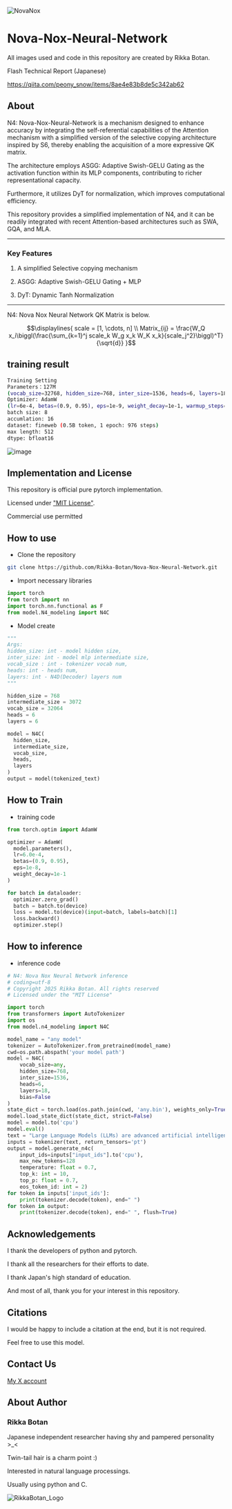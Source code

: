 
![NovaNox](https://github.com/user-attachments/assets/f4b26c51-1bdc-4d00-81a9-5db299563b50)

# Nova-Nox-Neural-Network

All images used and code in this repository are created by Rikka Botan.

Flash Technical Report (Japanese)

https://qiita.com/peony_snow/items/8ae4e83b8de5c342ab62

## About

N4: Nova-Nox-Neural-Network is a mechanism designed to enhance accuracy by integrating the self-referential capabilities of the Attention mechanism with a simplified version of the selective copying architecture inspired by S6, thereby enabling the acquisition of a more expressive QK matrix. 

The architecture employs ASGG: Adaptive Swish-GELU Gating as the activation function within its MLP components, contributing to richer representational capacity. 

Furthermore, it utilizes DyT for normalization, which improves computational efficiency. 

This repository provides a simplified implementation of N4, and it can be readily integrated with recent Attention-based architectures such as SWA, GQA, and MLA.

***

### Key Features

1. A simplified Selective copying mechanism

2. ASGG: Adaptive Swish-GELU Gating + MLP

3. DyT: Dynamic Tanh Normalization

***

N4: Nova Nox Neural Network QK Matrix is below.

```math
\displaylines{
scale = [1, \cdots, n] \\
Matrix_{ij} = \frac{W_Q x_i\biggl(\frac{\sum_{k=1}^j scale_k W_g x_k W_K x_k}{scale_j^2}\biggl)^T}{\sqrt{d}} 
}
```

## training result

```bash
Training Setting
Parameters：127M
(vocab_size=32768, hidden_size=768, inter_size=1536, heads=6, layers=18)
Optimizer: AdamW
(lr=6e-4, betas=(0.9, 0.95), eps=1e-9, weight_decay=1e-1, warmup_steps=2000)
batch size: 8
accumlation: 16
dataset: fineweb (0.5B token, 1 epoch: 976 steps)
max length: 512
dtype: bfloat16
```
![image](https://github.com/user-attachments/assets/2e549a00-4406-4b56-98bd-d1727dd7b738)


## Implementation and License

This repository is official pure pytorch implementation.

Licensed under ["MIT License"](https://mit-license.org/).

Commercial use permitted

## How to use

- Clone the repository

```bash
git clone https://github.com/Rikka-Botan/Nova-Nox-Neural-Network.git
```


- Import necessary libraries

```python
import torch
from torch import nn
import torch.nn.functional as F
from model.N4_modeling import N4C
```


- Model create

```python
"""
Args:
hidden_size: int - model hidden size,
inter_size: int - model mlp intermediate size,
vocab_size : int - tokenizer vocab num,
heads: int - heads num,
layers: int - N4D(Decoder) layers num
"""

hidden_size = 768
intermediate_size = 3072
vocab_size = 32064
heads = 6
layers = 6

model = N4C(
  hidden_size,
  intermediate_size,
  vocab_size,
  heads,
  layers
)
output = model(tokenized_text)
```


## How to Train

- training code

```python
from torch.optim import AdamW

optimizer = AdamW(
  model.parameters(),
  lr=6.0e-4,
  betas=(0.9, 0.95),
  eps=1e-8,
  weight_decay=1e-1
)

for batch in dataloader:
  optimizer.zero_grad()
  batch = batch.to(device)
  loss = model.to(device)(input=batch, labels=batch)[1]
  loss.backward()
  optimizer.step()
```

## How to inference

- inference code

```python
# N4: Nova Nox Neural Network inference
# coding=utf-8
# Copyright 2025 Rikka Botan. All rights reserved
# Licensed under the "MIT License"

import torch
from transformers import AutoTokenizer
import os
from model.n4_modeling import N4C

model_name = "any model"
tokenizer = AutoTokenizer.from_pretrained(model_name)
cwd=os.path.abspath('your model path')
model = N4C(
    vocab_size=any,
    hidden_size=768,
    inter_size=1536,
    heads=6,
    layers=18,
    bias=False
)
state_dict = torch.load(os.path.join(cwd, 'any.bin'), weights_only=True)
model.load_state_dict(state_dict, strict=False)
model = model.to('cpu')
model.eval()
text = "Large Language Models (LLMs) are advanced artificial intelligence systems designed to"
inputs = tokenizer(text, return_tensors='pt')
output = model.generate_n4c(
    input_ids=inputs["input_ids"].to('cpu'),
    max_new_tokens=128
    temperature: float = 0.7,
    top_k: int = 10,
    top_p: float = 0.7,
    eos_token_id: int = 2)
for token in inputs['input_ids']:
    print(tokenizer.decode(token), end=" ")
for token in output:
    print(tokenizer.decode(token), end=" ", flush=True)

```

## Acknowledgements

I thank the developers of python and pytorch.

I thank all the researchers for their efforts to date.

I thank Japan's high standard of education.

And most of all, thank you for your interest in this repository.

## Citations

I would be happy to include a citation at the end, but it is not required.

Feel free to use this model.


## Contact Us

[My X account](https://x.com/peony__snow)


## About Author

### Rikka Botan

Japanese independent researcher having shy and pampered personality >_<

Twin-tail hair is a charm point :)

Interested in natural language processings. 

Usually using python and C.

![RikkaBotan_Logo](https://github.com/user-attachments/assets/92913f91-9136-4d44-8b4d-8a2120118a05)
